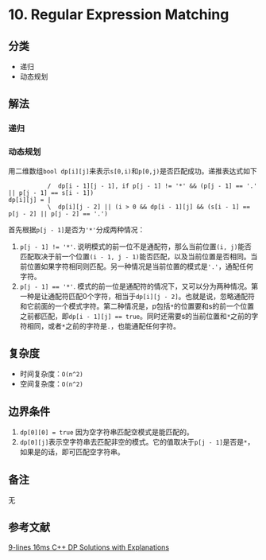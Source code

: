 # 10. Regular Expression Matching

## 分类
* 递归
* 动态规划

## 解法
### 递归

### 动态规划
用二维数组`bool dp[i][j]`来表示`s[0,i)`和`p[0,j)`是否匹配成功。递推表达式如下
```
           /  dp[i - 1][j - 1], if p[j - 1] != '*' && (p[j - 1] == '.' || p[j - 1] == s[i - 1])
dp[i][j] = |
           \  dp[i][j - 2] || (i > 0 && dp[i - 1][j] && (s[i - 1] == p[j - 2] || p[j - 2] == '.')
```
首先根据`p[j - 1]`是否为`'*'`分成两种情况：
1. `p[j - 1] != '*'`. 说明模式的前一位不是通配符，那么当前位置`(i, j)`能否匹配取决于前一个位置`(i - 1, j - 1)`能否匹配，以及当前位置是否相同。当前位置如果字符相同则匹配。另一种情况是当前位置的模式是`'.'`，通配任何字符。
2. `p[j - 1] == '*'`. 模式的前一位是通配符的情况下，又可以分为两种情况。第一种是让通配符匹配0个字符，相当于`dp[i][j - 2]`。也就是说，忽略通配符和它前面的一个模式字符。第二种情况是，p包括`*`的位置要和s的前一个位置之前都匹配，即`dp[i - 1][j] == true`。同时还需要s的当前位置和`*`之前的字符相同，或者`*`之前的字符是`.`，也能通配任何字符。

## 复杂度
* 时间复杂度：`O(n^2)`
* 空间复杂度：`O(n^2)`

## 边界条件
1. `dp[0][0] = true` 因为空字符串匹配空模式是能匹配的。
2. `dp[0][j]`表示空字符串去匹配非空的模式。它的值取决于`p[j - 1]`是否是`*`，如果是的话，即可匹配空字符串。

## 备注
无

## 参考文献
[9-lines 16ms C++ DP Solutions with Explanations](https://discuss.leetcode.com/topic/17852/9-lines-16ms-c-dp-solutions-with-explanations)